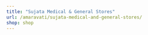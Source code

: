 ```yaml
---
title: "Sujata Medical & General Stores"
url: /amaravati/sujata-medical-and-general-stores/
shop: shop
---
```

